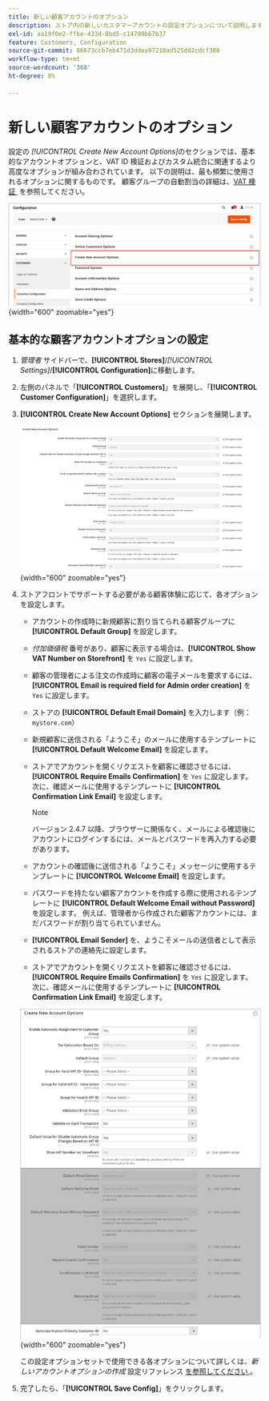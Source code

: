 ```yaml
---
title: 新しい顧客アカウントのオプション
description: ストア内の新しいカスタマーアカウントの設定オプションについて説明します。
exl-id: aa19f0e2-ffbe-433d-8bd5-c14700b67b37
feature: Customers, Configuration
source-git-commit: 06673ccb7eb471d3ddea97218ad525dd2cdcf380
workflow-type: tm+mt
source-wordcount: '368'
ht-degree: 0%

---
```


# 新しい顧客アカウントのオプション

設定の _[!UICONTROL Create New Account Options]_&#x200B;のセクションでは、基本的なアカウントオプションと、VAT ID 検証およびカスタム統合に関連するより高度なオプションが組み合わされています。 以下の説明は、最も頻繁に使用されるオプションに関するものです。 顧客グループの自動割当の詳細は、[VAT 検証 &#x200B;](../stores-purchase/vat.md) を参照してください。

![&#x200B; 新規アカウントオプションの作成 &#x200B;](assets/customer-configuration-create-new-account-options.png){width="600" zoomable="yes"}

## 基本的な顧客アカウントオプションの設定

1. _管理者_ サイドバーで、**[!UICONTROL Stores]**/_[!UICONTROL Settings]_/**[!UICONTROL Configuration]**&#x200B;に移動します。

1. 左側のパネルで「**[!UICONTROL Customers]**」を展開し、「**[!UICONTROL Customer Configuration]**」を選択します。

1. **[!UICONTROL Create New Account Options]** セクションを展開します。

   ![&#x200B; 新規アカウントオプションのデフォルト設定の作成 &#x200B;](../configuration-reference/customers/assets/customer-configuration-create-new-account-options.png){width="600" zoomable="yes"}

1. ストアフロントでサポートする必要がある顧客体験に応じて、各オプションを設定します。

   - アカウントの作成時に新規顧客に割り当てられる顧客グループに **[!UICONTROL Default Group]** を設定します。

   - _付加価値税_ 番号があり、顧客に表示する場合は、**[!UICONTROL Show VAT Number on Storefront]** を `Yes` に設定します。

   - 顧客の管理者による注文の作成時に顧客の電子メールを要求するには、**[!UICONTROL Email is required field for Admin order creation]** を `Yes` に設定します。

   - ストアの **[!UICONTROL Default Email Domain]** を入力します（例：`mystore.com`）

   - 新規顧客に送信される「ようこそ」のメールに使用するテンプレートに **[!UICONTROL Default Welcome Email]** を設定します。

   - ストアでアカウントを開くリクエストを顧客に確認させるには、**[!UICONTROL Require Emails Confirmation]** を `Yes` に設定します。 次に、確認メールに使用するテンプレートに **[!UICONTROL Confirmation Link Email]** を設定します。

     >[!NOTE]
     >
     >バージョン 2.4.7 以降、ブラウザーに関係なく、メールによる確認後にアカウントにログインするには、メールとパスワードを再入力する必要があります。

   - アカウントの確認後に送信される「ようこそ」メッセージに使用するテンプレートに **[!UICONTROL Welcome Email]** を設定します。

   - パスワードを持たない顧客アカウントを作成する際に使用されるテンプレートに **[!UICONTROL Default Welcome Email without Password]** を設定します。 例えば、管理者から作成された顧客アカウントには、まだパスワードが割り当てられていません。

   - **[!UICONTROL Email Sender]** を、ようこそメールの送信者として表示されるストアの連絡先に設定します。

   - ストアでアカウントを開くリクエストを顧客に確認させるには、**[!UICONTROL Require Emails Confirmation]** を `Yes` に設定します。 次に、確認メールに使用するテンプレートに **[!UICONTROL Confirmation Link Email]** を設定します。

   ![VAT が有効な新規口座オプションの作成 &#x200B;](../configuration-reference/customers/assets/customer-configuration-create-new-account-options-vat.png){width="600" zoomable="yes"}

   この設定オプションセットで使用できる各オプションについて詳しくは、_新しいアカウントオプションの作成_ 設定リファレンス [&#x200B; を参照してください &#x200B;](../configuration-reference/customers/customer-configuration.md)。

1. 完了したら、「**[!UICONTROL Save Config]**」をクリックします。
